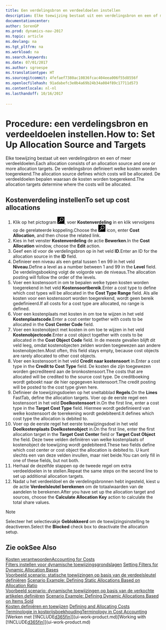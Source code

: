 ```yaml
---
title: Een verdelingsbron en verdeeldoelen instellen
description: Elke toewijzing bestaat uit een verdelingsbron en een of meer verdeeldoelen. De verdelingsbron definieert welke kosten worden toegerekend. De verdeeldoelen bepalen waaraan de kosten worden toegerekend.
documentationcenter: 
author: SorenGP
ms.prod: dynamics-nav-2017
ms.topic: article
ms.devlang: na
ms.tgt_pltfrm: na
ms.workload: na
ms.search.keywords: 
ms.date: 07/01/2017
ms.author: sgroespe
ms.translationtype: HT
ms.sourcegitcommit: 4fefaef7380ac10836fcac404eea006f55d8556f
ms.openlocfilehash: 91adabefc3e0b4a69b24b34a084f89c17711d573
ms.contentlocale: nl-nl
ms.lasthandoff: 10/16/2017

---
```

# <a name="how-to-set-up-allocation-source-and-targets"></a><span data-ttu-id="f033a-105">Procedure: een verdelingsbron en verdeeldoelen instellen.</span><span class="sxs-lookup"><span data-stu-id="f033a-105">How to: Set Up Allocation Source and Targets</span></span>
<span data-ttu-id="f033a-106">Elke toewijzing bestaat uit een verdelingsbron en een of meer verdeeldoelen.</span><span class="sxs-lookup"><span data-stu-id="f033a-106">Each allocation consists of an allocation source and one or more allocation targets.</span></span> <span data-ttu-id="f033a-107">De verdelingsbron definieert welke kosten worden toegerekend.</span><span class="sxs-lookup"><span data-stu-id="f033a-107">The allocation source defines which costs will be allocated.</span></span> <span data-ttu-id="f033a-108">De verdeeldoelen bepalen waaraan de kosten worden toegerekend.</span><span class="sxs-lookup"><span data-stu-id="f033a-108">The allocation targets determine where the costs will be allocated.</span></span>  

## <a name="to-set-up-cost-allocations"></a><span data-ttu-id="f033a-109">Kostenverdeling instellen</span><span class="sxs-lookup"><span data-stu-id="f033a-109">To set up cost allocations</span></span>  
1.  <span data-ttu-id="f033a-110">Klik op het pictogram ![Zoeken naar pagina of rapport](media/ui-search/search_small.png "pictogram Zoeken naar pagina of rapport"), voer **Kostenverdeling** in en klik vervolgens op de gerelateerde koppeling.</span><span class="sxs-lookup"><span data-stu-id="f033a-110">Choose the ![Search for Page or Report](media/ui-search/search_small.png "Search for Page or Report icon") icon, enter **Cost Allocation**, and then chose the related link.</span></span>  
2.  <span data-ttu-id="f033a-111">Kies in het venster **Kostenverdeling** de actie **Bewerken**.</span><span class="sxs-lookup"><span data-stu-id="f033a-111">In the **Cost Allocation** window, choose the **Edit** action.</span></span>  
3.  <span data-ttu-id="f033a-112">Geef een id voor de verdelingsbron op in het veld **ID**.</span><span class="sxs-lookup"><span data-stu-id="f033a-112">Enter an ID for the allocation source in the **ID** field.</span></span>  
4.  <span data-ttu-id="f033a-113">Definieer een niveau als een getal tussen 1 en 99 in het veld **Niveau**.</span><span class="sxs-lookup"><span data-stu-id="f033a-113">Define a level as a number between 1 and 99 in the **Level** field.</span></span> <span data-ttu-id="f033a-114">De verdelingsboeking volgt de volgorde van de niveaus.</span><span class="sxs-lookup"><span data-stu-id="f033a-114">The allocation posting will follow the order of the levels.</span></span>  
5.  <span data-ttu-id="f033a-115">Voer een kostensoort in om te bepalen welke typen kosten worden toegerekend in het veld **Kostensoortbereik**.</span><span class="sxs-lookup"><span data-stu-id="f033a-115">Enter a cost type to define which cost types will be allocated in the **Cost Type Range** field.</span></span> <span data-ttu-id="f033a-116">Als alle kosten voor een kostensoort worden toegerekend, wordt geen bereik gedefinieerd.</span><span class="sxs-lookup"><span data-stu-id="f033a-116">If all costs for a cost type are allocated, no range is defined.</span></span>  
6.  <span data-ttu-id="f033a-117">Voer een kostenplaats met kosten in om toe te wijzen in het veld **Kostenplaatscode**.</span><span class="sxs-lookup"><span data-stu-id="f033a-117">Enter a cost center together with costs to be allocated in the **Cost Center Code** field.</span></span>  
7.  <span data-ttu-id="f033a-118">Voer een kostenobject met kosten in om toe te wijzen in het veld **Kostenobjectcode**.</span><span class="sxs-lookup"><span data-stu-id="f033a-118">Enter a cost object together with costs to be allocated in the **Cost Object Code** field.</span></span> <span data-ttu-id="f033a-119">In de meeste gevallen blijft dit veld leeg, omdat kostenobjecten zelden worden toegewezen aan andere kostenobjecten.</span><span class="sxs-lookup"><span data-stu-id="f033a-119">Most often, this field stays empty, because cost objects are rarely allocated to other cost objects.</span></span>  
8.  <span data-ttu-id="f033a-120">Voer een kostensoort in het veld **Credit naar kostensoort** in.</span><span class="sxs-lookup"><span data-stu-id="f033a-120">Enter a cost type in the **Credit to Cost Type** field.</span></span> <span data-ttu-id="f033a-121">De kosten die zijn toegewezen worden gecrediteerd aan de bronkostensoort.</span><span class="sxs-lookup"><span data-stu-id="f033a-121">The costs that are allocated will be credited to the source cost type.</span></span> <span data-ttu-id="f033a-122">De creditboeking wordt geboekt naar de hier opgegeven kostensoort.</span><span class="sxs-lookup"><span data-stu-id="f033a-122">The credit posting will be posted to the cost type given here.</span></span>  
9. <span data-ttu-id="f033a-123">Definieer de toewijzingsdoelen op het sneltabblad **Regels**.</span><span class="sxs-lookup"><span data-stu-id="f033a-123">On the **Lines** FastTab, define the allocation targets.</span></span> <span data-ttu-id="f033a-124">Voer op de eerste regel een kostensoort in het veld **Doelkostensoort** in.</span><span class="sxs-lookup"><span data-stu-id="f033a-124">On the first line, enter a cost type in the **Target Cost Type** field.</span></span> <span data-ttu-id="f033a-125">Hiermee wordt gedefinieerd van welke kostensoort de toerekening wordt gedebiteerd.</span><span class="sxs-lookup"><span data-stu-id="f033a-125">It defines which cost type the allocation is debited to.</span></span>  
10. <span data-ttu-id="f033a-126">Voer op de eerste regel het eerste toewijzingsdoel in het veld **Doelkostenplaats** **Doelkostenobject** in.</span><span class="sxs-lookup"><span data-stu-id="f033a-126">On the first line, enter the first allocation target in the **Target Cost Center** field or **Target Cost Object** the field.</span></span> <span data-ttu-id="f033a-127">Deze twee velden definiëren van welke kostenplaats of kostenobject de toewijzing wordt gedebiteerd.</span><span class="sxs-lookup"><span data-stu-id="f033a-127">These two fields define which cost center or cost object the allocation is debited to.</span></span> <span data-ttu-id="f033a-128">U kunt slechts een van deze velden invullen, maar niet beide.</span><span class="sxs-lookup"><span data-stu-id="f033a-128">You can only fill in one of these fields, but not both.</span></span>  
11. <span data-ttu-id="f033a-129">Herhaal de dezelfde stappen op de tweede regel om extra verdeeldoelen in te stellen.</span><span class="sxs-lookup"><span data-stu-id="f033a-129">Repeat the same steps on the second line to set up additional allocation targets.</span></span>  
12. <span data-ttu-id="f033a-130">Nadat u het verdeeldoel en de verdelingsbronnen hebt ingesteld, kiest u de actie **Verdeelsleutel berekenen** om de totaalwaarden van de aandelen te berekenen.</span><span class="sxs-lookup"><span data-stu-id="f033a-130">After you have set up the allocation target and sources, choose the **Calculate Allocation Key** action to calculate the total share values.</span></span>  

> [!NOTE]  
>  <span data-ttu-id="f033a-131">Selecteer het selectievakje **Geblokkeerd** om de toewijzingsinstelling te deactiveren.</span><span class="sxs-lookup"><span data-stu-id="f033a-131">Select the **Blocked** check box to deactivate the allocation setup.</span></span>  

## <a name="see-also"></a><span data-ttu-id="f033a-132">Zie ook</span><span class="sxs-lookup"><span data-stu-id="f033a-132">See Also</span></span>  
[<span data-ttu-id="f033a-133">Kosten verantwoorden</span><span class="sxs-lookup"><span data-stu-id="f033a-133">Accounting for Costs</span></span>](finance-manage-cost-accounting.md)  
 <span data-ttu-id="f033a-134">[Filters instellen voor dynamische toewijzingsgrondslagen](finance-setting-filters-for-dynamic-allocation-bases.md) </span><span class="sxs-lookup"><span data-stu-id="f033a-134">[Setting Filters for Dynamic Allocation Bases](finance-setting-filters-for-dynamic-allocation-bases.md) </span></span>  
 <span data-ttu-id="f033a-135">[Voorbeeld scenario: statische toewijzingen op basis van de verdeelsleutel definiëren](finance-scenario-example-defining-static-allocations-based-on-allocation-ratio.md) </span><span class="sxs-lookup"><span data-stu-id="f033a-135">[Scenario Example: Defining Static Allocations Based on Allocation Ratio](finance-scenario-example-defining-static-allocations-based-on-allocation-ratio.md) </span></span>  
 <span data-ttu-id="f033a-136">[Voorbeeld scenario: dynamische toewijzingen op basis van de verkochte artikelen definiëren](finance-scenario-example-defining-dynamic-allocations-based-on-items-sold.md) </span><span class="sxs-lookup"><span data-stu-id="f033a-136">[Scenario Example: Defining Dynamic Allocations Based on Items Sold](finance-scenario-example-defining-dynamic-allocations-based-on-items-sold.md) </span></span>  
 <span data-ttu-id="f033a-137">[Kosten definiëren en toewijzen](finance-define-and-allocate-costs.md) </span><span class="sxs-lookup"><span data-stu-id="f033a-137">[Defining and Allocating Costs](finance-define-and-allocate-costs.md) </span></span>  
 [<span data-ttu-id="f033a-138">Terminologie in kostprijsboekhouding</span><span class="sxs-lookup"><span data-stu-id="f033a-138">Terminology in Cost Accounting</span></span>](finance-terminology-in-cost-accounting.md)  
 <span data-ttu-id="f033a-139">[Werken met [!INCLUDE[d365fin](includes/d365fin_md.md)]](ui-work-product.md)</span><span class="sxs-lookup"><span data-stu-id="f033a-139">[Working with [!INCLUDE[d365fin](includes/d365fin_md.md)]](ui-work-product.md)</span></span>

